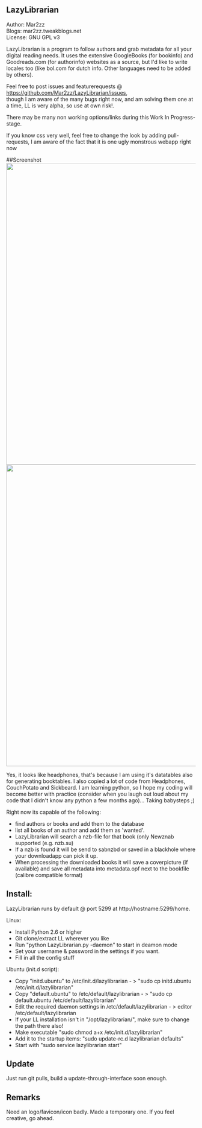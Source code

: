 ## LazyLibrarian

Author: Mar2zz  
Blogs: mar2zz.tweakblogs.net  
License: GNU GPL v3  


LazyLibrarian is a program to follow authors and grab metadata for all your digital reading needs. It uses the extensive GoogleBooks (for bookinfo) and Goodreads.com (for authorinfo) websites as a source, but I'd like to write locales too (like bol.com for dutch info. Other languages need to be added by others).  

Feel free to post issues and featurerequests @ https://github.com/Mar2zz/LazyLibrarian/issues,  
though I am aware of the many bugs right now, and am solving them one at a time, LL is very alpha, so use at own risk!.  

There may be many non working options/links during this Work In Progress-stage.

If you know css very well, feel free to change the look by adding pull-requests, I am aware of the fact that it is one ugly monstrous webapp right now  

##Screenshot
<img src="http://tweakers.net/ext/f/nRWbGC8qWH2y2BqYNVHUJuIn/full.png" width="800">
<img src="http://tweakers.net/ext/f/4gmyYa6Wf8zcd0WpbanIGFwl/full.png" width="800">

Yes, it looks like headphones, that's because I am using it's datatables also for generating booktables. I also copied a lot of code from Headphones, CouchPotato and Sickbeard. I am learning python, so I hope my coding will become better with practice (consider when you laugh out loud about my code that I didn't know any python a few months ago)...  Taking babysteps ;)  

Right now its capable of the following:  
* find authors or books and add them to the database  
* list all books of an author and add them as 'wanted'.  
* LazyLibrarian will search a nzb-file for that book (only Newznab supported (e.g. nzb.su)  
* If a nzb is found it will be send to sabnzbd or saved in a blackhole where your downloadapp can pick it up.  
* When processing the downloaded books it will save a coverpicture (if available) and save all metadata into metadata.opf next to the bookfile (calibre compatible format)

## Install:  
LazyLibrarian runs by default @ port 5299 at http://hostname:5299/home.  

Linux:

* Install Python 2.6 or higher  
* Git clone/extract LL wherever you like  
* Run "python LazyLibrarian.py -daemon" to start in deamon mode  
* Set your username & password in the settings if you want.  
* Fill in all the config stuff  

Ubuntu (init.d script):

* Copy "initd.ubuntu" to /etc/init.d/lazylibrarian - > "sudo cp initd.ubuntu /etc/init.d/lazylibrarian"  
* Copy "default.ubuntu" to /etc/default/lazylibrarian - > "sudo cp default.ubuntu /etc/default/lazylibrarian"  
* Edit the required daemon settings in /etc/default/lazylibrarian - > editor /etc/default/lazylibrarian  
* If your LL installation isn't in "/opt/lazylibrarian/", make sure to change the path there also!  
* Make executable "sudo chmod a+x /etc/init.d/lazylibrarian"  
* Add it to the startup items: "sudo update-rc.d lazylibrarian defaults"  
* Start with "sudo service lazylibrarian start"  

## Update
Just run git pulls, build a update-through-interface soon enough.

## Remarks
Need an logo/favicon/icon badly. Made a temporary one. If you feel creative, go ahead. 




